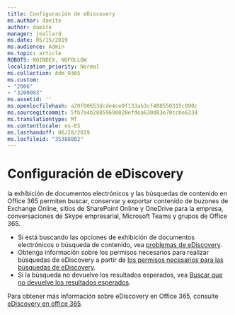 ```yaml
---
title: Configuración de eDiscovery
ms.author: daeite
author: daeite
manager: joallard
ms.date: 05/15/2019
ms.audience: Admin
ms.topic: article
ROBOTS: NOINDEX, NOFOLLOW
localization_priority: Normal
ms.collection: Adm_O365
ms.custom:
- "2006"
- "3200003"
ms.assetid: ''
ms.openlocfilehash: a20f00653dcde4ce0f133ab3cf400550315c090c
ms.sourcegitcommit: 5fb7a4b28859690020efdea630d03e70cc0e6334
ms.translationtype: MT
ms.contentlocale: es-ES
ms.lasthandoff: 06/28/2019
ms.locfileid: "35388802"
---
```

# <a name="ediscovery-settings"></a>Configuración de eDiscovery

la exhibición de documentos electrónicos y las búsquedas de contenido en Office 365 permiten buscar, conservar y exportar contenido de buzones de Exchange Online, sitios de SharePoint Online y OneDrive para la empresa, conversaciones de Skype empresarial, Microsoft Teams y grupos de Office 365.

- Si está buscando las opciones de exhibición de documentos electrónicos o búsqueda de contenido, vea [problemas de eDiscovery](https://docs.microsoft.com/alchemyinsights/ediscovery-issues).
- Obtenga información sobre los permisos necesarios para realizar búsquedas de eDiscovery a partir de [los permisos necesarios para las búsquedas de eDiscovery](https://docs.microsoft.com/alchemyinsights/permissions-required-for-ediscovery-searches).
- Si la búsqueda no devuelve los resultados esperados, vea [Buscar que no devuelve los resultados esperados](https://docs.microsoft.com/alchemyinsights/search-not-returning-expected-results).

Para obtener más información sobre eDiscovery en Office 365, consulte [eDiscovery en office 365](https://docs.microsoft.com/office365/securitycompliance/ediscovery).
